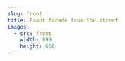 ```yaml
---
slug: front
title: Front facade from the street
images:
  - src: front
    width: 999
    height: 666
---
```

